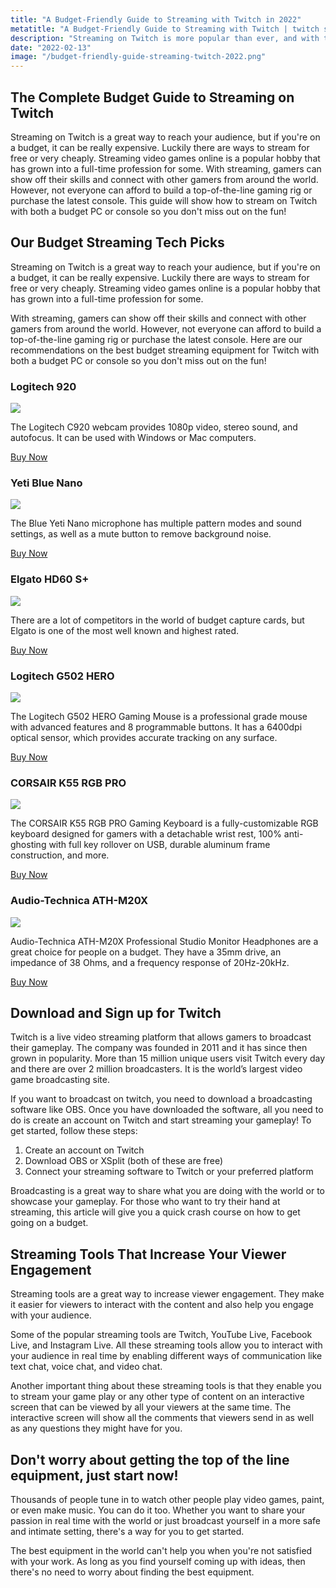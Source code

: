 ```yaml
---
title: "A Budget-Friendly Guide to Streaming with Twitch in 2022"
metatitle: "A Budget-Friendly Guide to Streaming with Twitch | twitch streaming, best budget pc for streaming, streaming with mac, best cheap streaming pc"
description: "Streaming on Twitch is more popular than ever, and with the right setup, you can be up and running in just a few hours.  Our guide is perfect for streamers of all levels - from beginner to pro."
date: "2022-02-13"
image: "/budget-friendly-guide-streaming-twitch-2022.png"
---
```


## The Complete Budget Guide to Streaming on Twitch

Streaming on Twitch is a great way to reach your audience, but if you're on a budget, it can be really expensive. Luckily there are ways to stream for free or very cheaply. Streaming video games online is a popular hobby that has grown into a full-time profession for some. With streaming, gamers can show off their skills and connect with other gamers from around the world. However, not everyone can afford to build a top-of-the-line gaming rig or purchase the latest console. This guide will show how to stream on Twitch with both a budget PC or console so you don't miss out on the fun!

## Our Budget Streaming Tech Picks

Streaming on Twitch is a great way to reach your audience, but if you're on a budget, it can be really expensive. Luckily there are ways to stream for free or very cheaply. Streaming video games online is a popular hobby that has grown into a full-time profession for some. 

With streaming, gamers can show off their skills and connect with other gamers from around the world. However, not everyone can afford to build a top-of-the-line gaming rig or purchase the latest console. Here are our recommendations on the best budget streaming equipment for Twitch with both a budget PC or console so you don't miss out on the fun!

<div class="row text-center my-5">
<div class="col-lg-4">

### Logitech 920

<a href="https://www.amazon.com/Logitech-Widescreen-Calling-Recording-Desktop/dp/B006JH8T3S?keywords=logitech+c920&link_code=qs&qid=1644787861&sr=8-3&linkCode=li3&tag=minva-20&linkId=b83fe5599c23741cd537e46470b12852&language=en_US&ref_=as_li_ss_il" target="_blank"><img border="0" src="//ws-na.amazon-adsystem.com/widgets/q?_encoding=UTF8&ASIN=B006JH8T3S&Format=_SL250_&ID=AsinImage&MarketPlace=US&ServiceVersion=20070822&WS=1&tag=minva-20&language=en_US" ></a><img src="https://ir-na.amazon-adsystem.com/e/ir?t=minva-20&language=en_US&l=li3&o=1&a=B006JH8T3S" width="1" height="1" border="0" alt="" style="border:none !important; margin:0px !important;" />

The Logitech C920 webcam provides 1080p video, stereo sound, and autofocus. It can be used with Windows or Mac computers.

<a href="https://amzn.to/3sBVQ4O" class="btn btn-secondary">Buy Now</a>

</div>
<div class="col-lg-4">

### Yeti Blue Nano

<a href="https://www.amazon.com/Blue-Microphone-Podcasting-No-Latency-Monitoring/dp/B07QLNYBG9?crid=2KL0O1CSLXOKY&keywords=blue+yeti&qid=1644787995&sprefix=blue+yeti%2Caps%2C83&sr=8-5&linkCode=li3&tag=gamestreamingsetup-20&linkId=66be64268de74123829b976cc4402047&language=en_US&ref_=as_li_ss_il" target="_blank"><img border="0" src="//ws-na.amazon-adsystem.com/widgets/q?_encoding=UTF8&ASIN=B07QLNYBG9&Format=_SL250_&ID=AsinImage&MarketPlace=US&ServiceVersion=20070822&WS=1&tag=gamestreamingsetup-20&language=en_US" ></a><img src="https://ir-na.amazon-adsystem.com/e/ir?t=gamestreamingsetup-20&language=en_US&l=li3&o=1&a=B07QLNYBG9" width="1" height="1" border="0" alt="" style="border:none !important; margin:0px !important;" />

The Blue Yeti Nano microphone has multiple pattern modes and sound settings, as well as a mute button to remove background noise.

<a href="https://amzn.to/3sD99lp" class="btn btn-secondary">Buy Now</a>

</div>
<div class="col-lg-4">

### Elgato HD60 S+

<a href="https://www.amazon.com/Elgato-External-Capture-1080p60-ultra-low/dp/B07XB6VNLJ?crid=IILVR7EFPFAE&keywords=elgato+capture+card&qid=1644788163&sprefix=elgato+capture+card%2Caps%2C95&sr=8-3&linkCode=li3&tag=gamestreamingsetup-20&linkId=8899921d9881263713cf6ef9ef2db7f3&language=en_US&ref_=as_li_ss_il" target="_blank"><img border="0" src="//ws-na.amazon-adsystem.com/widgets/q?_encoding=UTF8&ASIN=B07XB6VNLJ&Format=_SL250_&ID=AsinImage&MarketPlace=US&ServiceVersion=20070822&WS=1&tag=gamestreamingsetup-20&language=en_US" ></a><img src="https://ir-na.amazon-adsystem.com/e/ir?t=gamestreamingsetup-20&language=en_US&l=li3&o=1&a=B07XB6VNLJ" width="1" height="1" border="0" alt="" style="border:none !important; margin:0px !important;" />

There are a lot of competitors in the world of budget capture cards, but Elgato is one of the most well known and highest rated.

<a href="https://amzn.to/3oKFO7C" class="btn btn-secondary">Buy Now</a>

</div>

</div>

<div class="row text-center my-5">
<div class="col-lg-4">

### Logitech G502 HERO

<a href="https://www.amazon.com/Logitech-G502-Performance-Gaming-Mouse/dp/B07GBZ4Q68?crid=2VR3OOFM044FE&keywords=logitech+g502+hero&qid=1644789108&sprefix=logitech+g502+hero%2Caps%2C76&sr=8-2&linkCode=li3&tag=gamestreamingsetup-20&linkId=cc280282b972ae603e1628ad89717e6a&language=en_US&ref_=as_li_ss_il" target="_blank"><img border="0" src="//ws-na.amazon-adsystem.com/widgets/q?_encoding=UTF8&ASIN=B07GBZ4Q68&Format=_SL250_&ID=AsinImage&MarketPlace=US&ServiceVersion=20070822&WS=1&tag=gamestreamingsetup-20&language=en_US" ></a><img src="https://ir-na.amazon-adsystem.com/e/ir?t=gamestreamingsetup-20&language=en_US&l=li3&o=1&a=B07GBZ4Q68" width="1" height="1" border="0" alt="" style="border:none !important; margin:0px !important;" />

The Logitech G502 HERO Gaming Mouse is a professional grade mouse with advanced features and 8 programmable buttons. It has a 6400dpi optical sensor, which provides accurate tracking on any surface. 

<a href="https://amzn.to/3uKxIzF" class="btn btn-secondary">Buy Now</a>

</div>
<div class="col-lg-4">

### CORSAIR K55 RGB PRO

<a href="https://www.amazon.com/CORSAIR-K55-RGB-PRO-Backlighting/dp/B08Y681W3X?crid=3L8UUUW92GJK4&keywords=gaming%2Bkeyboard%2Bcorsair&qid=1644793305&sprefix=gaming%2Bkeyboard%2Bcorsair%2Caps%2C84&sr=8-3&th=1&linkCode=li3&tag=gamestreamingsetup-20&linkId=f282cbcf10f6713fce83b6afa4318c68&language=en_US&ref_=as_li_ss_il" target="_blank"><img border="0" src="//ws-na.amazon-adsystem.com/widgets/q?_encoding=UTF8&ASIN=B08Y681W3X&Format=_SL250_&ID=AsinImage&MarketPlace=US&ServiceVersion=20070822&WS=1&tag=gamestreamingsetup-20&language=en_US" ></a><img src="https://ir-na.amazon-adsystem.com/e/ir?t=gamestreamingsetup-20&language=en_US&l=li3&o=1&a=B08Y681W3X" width="1" height="1" border="0" alt="" style="border:none !important; margin:0px !important;" />

The CORSAIR K55 RGB PRO Gaming Keyboard is a fully-customizable RGB keyboard designed for gamers with a detachable wrist rest, 100% anti-ghosting with full key rollover on USB, durable aluminum frame construction, and more.

<a href="https://amzn.to/3LzpFeM" class="btn btn-secondary">Buy Now</a>

</div>
<div class="col-lg-4">

### Audio-Technica ATH-M20X

<a href="https://www.amazon.com/Audio-Technica-ATH-M20x-Professional-Monitor-Headphones/dp/B00HVLUR18?crid=21NRP1TQM3KEI&keywords=budget+streaming+headphones&qid=1644793417&sprefix=budget+streaming+headphones%2Caps%2C64&sr=8-6&linkCode=li3&tag=gamestreamingsetup-20&linkId=264a7ab989f15d88b157461d68a5e5ef&language=en_US&ref_=as_li_ss_il" target="_blank"><img border="0" src="//ws-na.amazon-adsystem.com/widgets/q?_encoding=UTF8&ASIN=B00HVLUR18&Format=_SL250_&ID=AsinImage&MarketPlace=US&ServiceVersion=20070822&WS=1&tag=gamestreamingsetup-20&language=en_US" ></a><img src="https://ir-na.amazon-adsystem.com/e/ir?t=gamestreamingsetup-20&language=en_US&l=li3&o=1&a=B00HVLUR18" width="1" height="1" border="0" alt="" style="border:none !important; margin:0px !important;" />

Audio-Technica ATH-M20X Professional Studio Monitor Headphones are a great choice for people on a budget. They have a 35mm drive, an impedance of 38 Ohms, and a frequency response of 20Hz-20kHz.

<a href="https://amzn.to/3BhswVd" class="btn btn-secondary">Buy Now</a>

</div>
</div>

## Download and Sign up for Twitch

Twitch is a live video streaming platform that allows gamers to broadcast their gameplay. The company was founded in 2011 and it has since then grown in popularity. More than 15 million unique users visit Twitch every day and there are over 2 million broadcasters. It is the world’s largest video game broadcasting site.

If you want to broadcast on twitch, you need to download a broadcasting software like OBS. Once you have downloaded the software, all you need to do is create an account on Twitch and start streaming your gameplay! To get started, follow these steps:

1. Create an account on Twitch
2. Download OBS or XSplit (both of these are free)
3. Connect your streaming software to Twitch or your preferred platform

Broadcasting is a great way to share what you are doing with the world or to showcase your gameplay. For those who want to try their hand at streaming, this article will give you a quick crash course on how to get going on a budget.

## Streaming Tools That Increase Your Viewer Engagement

Streaming tools are a great way to increase viewer engagement. They make it easier for viewers to interact with the content and also help you engage with your audience.

Some of the popular streaming tools are Twitch, YouTube Live, Facebook Live, and Instagram Live. All these streaming tools allow you to interact with your audience in real time by enabling different ways of communication like text chat, voice chat, and video chat.

Another important thing about these streaming tools is that they enable you to stream your game play or any other type of content on an interactive screen that can be viewed by all your viewers at the same time. The interactive screen will show all the comments that viewers send in as well as any questions they might have for you.

## Don't worry about getting the top of the line equipment, just start now!

Thousands of people tune in to watch other people play video games, paint, or even make music. You can do it too. Whether you want to share your passion in real time with the world or just broadcast yourself in a more safe and intimate setting, there's a way for you to get started.

The best equipment in the world can't help you when you're not satisfied with your work. As long as you find yourself coming up with ideas, then there's no need to worry about finding the best equipment.
